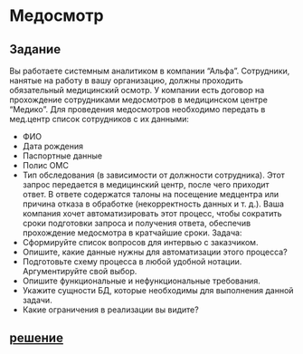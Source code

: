 # Медосмотр
## Задание
Вы работаете системным аналитиком в компании “Альфа”. Сотрудники, нанятые на работу в вашу организацию, должны проходить обязательный медицинский осмотр. У компании есть договор на прохождение сотрудниками медосмотров в медицинском центре “Медико”.
Для проведения медосмотров необходимо передать в мед.центр список сотрудников с их данными:
- ФИО
- Дата рождения
- Паспортные данные
- Полис ОМС
- Тип обследования (в зависимости от должности сотрудника).
Этот запрос передается в медицинский центр, после чего приходит ответ. В ответе содержатся талоны на посещение медцентра или причина отказа в обработке (некорректность данных и т. д.).
Ваша компания хочет автоматизировать этот процесс, чтобы сократить сроки подготовки запроса и получения ответа, обеспечив прохождение медосмотра в кратчайшие сроки.
Задача:
- Сформируйте список вопросов для интервью с заказчиком.
- Опишите, какие данные нужны для автоматизации этого процесса?
- Подготовьте схему процесса в любой удобной нотации. Аргументируйте свой выбор.
- Опишите функциональные и нефункциональные требования.
- Укажите сущности БД, которые необходимы для выполнения данной задачи.
- Какие ограничения в реализации вы видите?

## [решение](https://docs.google.com/document/d/1CflcV9T4l6eYePIMCPGJuRmbryhY9sXuZDqxixSTtEs/edit?usp=sharing)